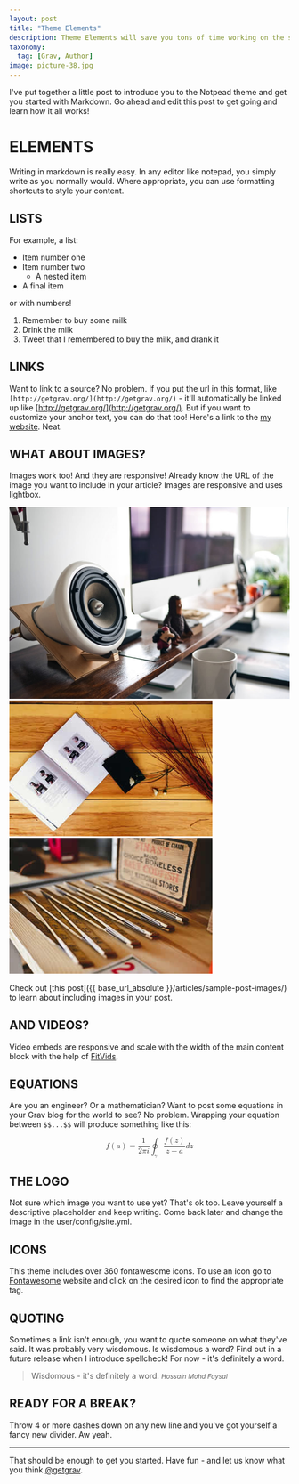 ```yaml
---
layout: post
title: "Theme Elements"
description: Theme Elements will save you tons of time working on the site content. Now you'll be able to create complex layouts within minutes.
taxonomy:
  tag: [Grav, Author]
image: picture-38.jpg
---
```

I've put together a little post to introduce you to the Notpead theme and get you started with Markdown. Go ahead and edit this post to get going and learn how it all works!

# ELEMENTS

Writing in markdown is really easy. In any editor like notepad, you simply write as you normally would. Where appropriate, you can use formatting shortcuts to style your content. 

## LISTS

For example, a list:

- Item number one
- Item number two
	- A nested item
- A final item

or with numbers!

1. Remember to buy some milk
1. Drink the milk
1. Tweet that I remembered to buy the milk, and drank it

## LINKS

Want to link to a source? No problem. If you put the url in this format, like `[http://getgrav.org/](http://getgrav.org/)` - it'll automatically be linked up like [http://getgrav.org/](http://getgrav.org/). But if you want to customize your anchor text, you can do that too! Here's a link to the [my website](http://getgrav.org/ "Grav Website"). Neat.

## WHAT ABOUT IMAGES? ##

Images work too! And they are responsive! Already know the URL of the image you want to include in your article? Images are responsive and uses lightbox. 

![Photo16](photo16.jpg)
![Photo13](photo13.jpg)
![Photo19](photo19.jpg)

Check out [this post]({{ base_url_absolute }}/articles/sample-post-images/) to learn about including images in your post.

## AND VIDEOS? ##

Video embeds are responsive and scale with the width of the main content block with the help of [FitVids](http://fitvidsjs.com/).

## EQUATIONS

Are you an engineer? Or a mathematician? Want to post some equations in your Grav blog for the world to see? No problem. Wrapping your equation between `$$...$$` will produce something like this:

<math display="block">
  <mstyle>
    <mi>f</mi>
    <mrow>
      <mo>(</mo>
      <mi>a</mi>
      <mo>)</mo>
    </mrow>
    <mo>=</mo>
 <mfrac>
        <mn>1</mn>
        <mrow>
          <mn>2</mn>
          <mi>π<!-- π --></mi>
          <mi>i</mi>
        </mrow>
      </mfrac>
    <msub>
      <mo>∮</mo>
      <mrow>
        <mi>γ</mi>
      </mrow>
    </msub>
    <mfrac>
      <mrow>
        <mi>f</mi>
        <mo>(</mo>
        <mi>z</mi>
        <mo>)</mo>
      </mrow>
      <mrow>
        <mi>z</mi>
        <mo>−</mo>
        <mi>a</mi>
      </mrow>
    </mfrac>
    <mi>d</mi>
    <mi>z</mi>
  </mstyle>
</math>

## THE LOGO ##

Not sure which image you want to use yet? That's ok too. Leave yourself a descriptive placeholder and keep writing. Come back later and change the image in the user/config/site.yml.

## ICONS

This theme includes over 360 fontawesome icons. To use an icon go to [Fontawesome](http://fontawesome.io/3.2.1/icons/) website and click on the desired icon to find the appropriate tag.

<div class="text-center">
<i class="icon-cogs"></i> <i class="icon-youtube-sign"></i> <i class="icon-thumbs-up"></i> <i class="icon-coffee"></i> <i class="icon-cloud-upload"></i> <i class="icon-camera"></i> <i class="icon-comments-alt"></i> <i class="icon-eye-open"></i> <i class="icon-heart"></i> <i class="icon-globe"></i>
</div>

## QUOTING ##

Sometimes a link isn't enough, you want to quote someone on what they've said. It was probably very wisdomous. Is wisdomous a word? Find out in a future release when I introduce spellcheck! For now - it's definitely a word.

> Wisdomous - it's definitely a word.
><small><cite title="Hossain Mohd Faysal">Hossain Mohd Faysal</cite></small>

## READY FOR A BREAK? ##

Throw 4 or more dashes down on any new line and you've got yourself a fancy new divider. Aw yeah.

----

That should be enough to get you started. Have fun - and let us know what you think [@getgrav](https://twitter.com/getgrav).